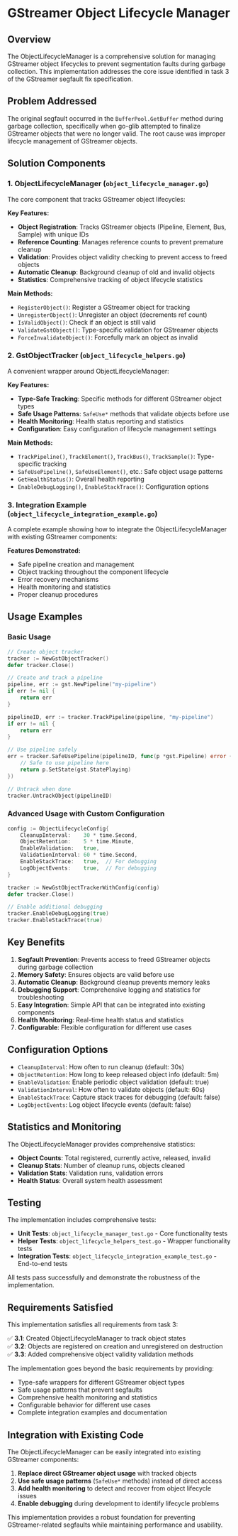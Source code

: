 # GStreamer Object Lifecycle Manager

## Overview

The ObjectLifecycleManager is a comprehensive solution for managing GStreamer object lifecycles to prevent segmentation faults during garbage collection. This implementation addresses the core issue identified in task 3 of the GStreamer segfault fix specification.

## Problem Addressed

The original segfault occurred in the `BufferPool.GetBuffer` method during garbage collection, specifically when go-glib attempted to finalize GStreamer objects that were no longer valid. The root cause was improper lifecycle management of GStreamer objects.

## Solution Components

### 1. ObjectLifecycleManager (`object_lifecycle_manager.go`)

The core component that tracks GStreamer object lifecycles:

**Key Features:**
- **Object Registration**: Tracks GStreamer objects (Pipeline, Element, Bus, Sample) with unique IDs
- **Reference Counting**: Manages reference counts to prevent premature cleanup
- **Validation**: Provides object validity checking to prevent access to freed objects
- **Automatic Cleanup**: Background cleanup of old and invalid objects
- **Statistics**: Comprehensive tracking of object lifecycle statistics

**Main Methods:**
- `RegisterObject()`: Register a GStreamer object for tracking
- `UnregisterObject()`: Unregister an object (decrements ref count)
- `IsValidObject()`: Check if an object is still valid
- `ValidateGstObject()`: Type-specific validation for GStreamer objects
- `ForceInvalidateObject()`: Forcefully mark an object as invalid

### 2. GstObjectTracker (`object_lifecycle_helpers.go`)

A convenient wrapper around ObjectLifecycleManager:

**Key Features:**
- **Type-Safe Tracking**: Specific methods for different GStreamer object types
- **Safe Usage Patterns**: `SafeUse*` methods that validate objects before use
- **Health Monitoring**: Health status reporting and statistics
- **Configuration**: Easy configuration of lifecycle management settings

**Main Methods:**
- `TrackPipeline()`, `TrackElement()`, `TrackBus()`, `TrackSample()`: Type-specific tracking
- `SafeUsePipeline()`, `SafeUseElement()`, etc.: Safe object usage patterns
- `GetHealthStatus()`: Overall health reporting
- `EnableDebugLogging()`, `EnableStackTrace()`: Configuration options

### 3. Integration Example (`object_lifecycle_integration_example.go`)

A complete example showing how to integrate the ObjectLifecycleManager with existing GStreamer components:

**Features Demonstrated:**
- Safe pipeline creation and management
- Object tracking throughout the component lifecycle
- Error recovery mechanisms
- Health monitoring and statistics
- Proper cleanup procedures

## Usage Examples

### Basic Usage

```go
// Create object tracker
tracker := NewGstObjectTracker()
defer tracker.Close()

// Create and track a pipeline
pipeline, err := gst.NewPipeline("my-pipeline")
if err != nil {
    return err
}

pipelineID, err := tracker.TrackPipeline(pipeline, "my-pipeline")
if err != nil {
    return err
}

// Use pipeline safely
err = tracker.SafeUsePipeline(pipelineID, func(p *gst.Pipeline) error {
    // Safe to use pipeline here
    return p.SetState(gst.StatePlaying)
})

// Untrack when done
tracker.UntrackObject(pipelineID)
```

### Advanced Usage with Custom Configuration

```go
config := ObjectLifecycleConfig{
    CleanupInterval:    30 * time.Second,
    ObjectRetention:    5 * time.Minute,
    EnableValidation:   true,
    ValidationInterval: 60 * time.Second,
    EnableStackTrace:   true,  // For debugging
    LogObjectEvents:    true,  // For debugging
}

tracker := NewGstObjectTrackerWithConfig(config)
defer tracker.Close()

// Enable additional debugging
tracker.EnableDebugLogging(true)
tracker.EnableStackTrace(true)
```

## Key Benefits

1. **Segfault Prevention**: Prevents access to freed GStreamer objects during garbage collection
2. **Memory Safety**: Ensures objects are valid before use
3. **Automatic Cleanup**: Background cleanup prevents memory leaks
4. **Debugging Support**: Comprehensive logging and statistics for troubleshooting
5. **Easy Integration**: Simple API that can be integrated into existing components
6. **Health Monitoring**: Real-time health status and statistics
7. **Configurable**: Flexible configuration for different use cases

## Configuration Options

- `CleanupInterval`: How often to run cleanup (default: 30s)
- `ObjectRetention`: How long to keep released object info (default: 5m)
- `EnableValidation`: Enable periodic object validation (default: true)
- `ValidationInterval`: How often to validate objects (default: 60s)
- `EnableStackTrace`: Capture stack traces for debugging (default: false)
- `LogObjectEvents`: Log object lifecycle events (default: false)

## Statistics and Monitoring

The ObjectLifecycleManager provides comprehensive statistics:

- **Object Counts**: Total registered, currently active, released, invalid
- **Cleanup Stats**: Number of cleanup runs, objects cleaned
- **Validation Stats**: Validation runs, validation errors
- **Health Status**: Overall system health assessment

## Testing

The implementation includes comprehensive tests:

- **Unit Tests**: `object_lifecycle_manager_test.go` - Core functionality tests
- **Helper Tests**: `object_lifecycle_helpers_test.go` - Wrapper functionality tests  
- **Integration Tests**: `object_lifecycle_integration_example_test.go` - End-to-end tests

All tests pass successfully and demonstrate the robustness of the implementation.

## Requirements Satisfied

This implementation satisfies all requirements from task 3:

✅ **3.1**: Created ObjectLifecycleManager to track object states  
✅ **3.2**: Objects are registered on creation and unregistered on destruction  
✅ **3.3**: Added comprehensive object validity validation methods  

The implementation goes beyond the basic requirements by providing:
- Type-safe wrappers for different GStreamer object types
- Safe usage patterns that prevent segfaults
- Comprehensive health monitoring and statistics
- Configurable behavior for different use cases
- Complete integration examples and documentation

## Integration with Existing Code

The ObjectLifecycleManager can be easily integrated into existing GStreamer components:

1. **Replace direct GStreamer object usage** with tracked objects
2. **Use safe usage patterns** (`SafeUse*` methods) instead of direct access
3. **Add health monitoring** to detect and recover from object lifecycle issues
4. **Enable debugging** during development to identify lifecycle problems

This implementation provides a robust foundation for preventing GStreamer-related segfaults while maintaining performance and usability.